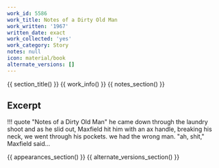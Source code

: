```yaml
---
work_id: 5586
work_title: Notes of a Dirty Old Man
work_written: '1967'
written_date: exact
work_collected: 'yes'
work_category: Story
notes: null
icon: material/book
alternate_versions: []
---
```


{{ section_title() }}
{{ work_info() }}
{{ notes_section() }}
## Excerpt
!!! quote "Notes of a Dirty Old Man"
    he came down through the laundry shoot and as he slid out, Maxfield hit him with an ax handle, breaking his neck, we went through his pockets. we had the wrong man. "ah, shit," Maxfield said...

{{ appearances_section() }}
{{ alternate_versions_section() }}